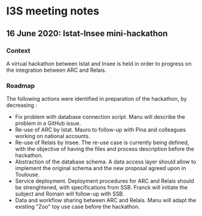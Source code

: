 # I3S meeting notes

## 16 June 2020: Istat-Insee mini-hackathon

### Context

A virtual hackathon between Istat and Insee is held in order to progress on the integration between ARC and Relais.

### Roadmap

The following actions were identified in preparation of the hackathon, by decreasing :

  * Fix problem with database connection script. Manu will describe the problem in a GitHub issue.
  * Re-use of ARC by Istat. Mauro to follow-up with Pina and colleagues working on national accounts.
  * Re-use of Relais by Insee. The re-use case is currently being defined, with the objective of having the files and process description before the hackathon.
  * Abstraction of the database schema. A data access layer should allow to implement the original schema and the new proposal agreed upon in Toulouse.
  * Service deployment. Deployment procedures for ARC and Relais should be strenghtened, with specifications from SSB. Franck will initiate the subject and Romain will follow-up with SSB.
  * Data and workflow sharing between ARC and Relais. Manu will adapt the existing "Zoo" toy use case before the hackathon.
